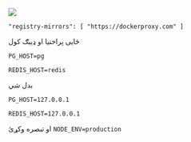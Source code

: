 ![](https://pub-b8db533c86124200a9d799bf3ba88099.r2.dev/2023/03/wbhiRD1.webp)

```
"registry-mirrors": [ "https://dockerproxy.com" ]
```

ځایی پراختیا او ډیبګ کول

```
PG_HOST=pg

REDIS_HOST=redis
```

بدل شي

```
PG_HOST=127.0.0.1

REDIS_HOST=127.0.0.1

```

او تبصره وکړئ `NODE_ENV=production`